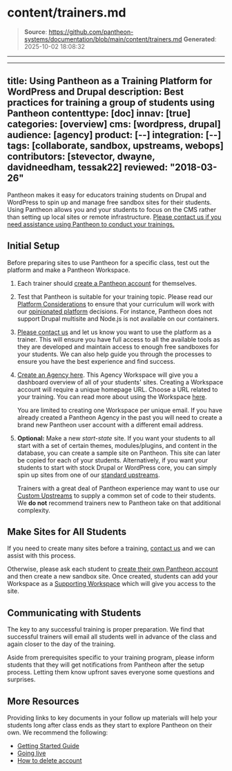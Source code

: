 # content/trainers.md

> **Source**: https://github.com/pantheon-systems/documentation/blob/main/content/trainers.md
> **Generated**: 2025-10-02 18:08:32

---

---
title: Using Pantheon as a Training Platform for WordPress and Drupal
description: Best practices for training a group of students using Pantheon
contenttype: [doc]
innav: [true]
categories: [overview]
cms: [wordpress, drupal]
audience: [agency]
product: [--]
integration: [--]
tags: [collaborate, sandbox, upstreams, webops]
contributors: [stevector, dwayne, davidneedham, tessak22]
reviewed: "2018-03-26"
---

Pantheon makes it easy for educators training students on Drupal and WordPress to spin up and manage free sandbox sites for their students. Using Pantheon allows you and your students to focus on the CMS rather than setting up local sites or remote infrastructure. [Please contact us if you need assistance using Pantheon to conduct your trainings.](https://pantheon.io/trainers)

## Initial Setup

Before preparing sites to use Pantheon for a specific class, test out the platform and make a Pantheon Workspace.

 1. Each trainer should [create a Pantheon account](https://pantheon.io/register) for themselves.

 2. Test that Pantheon is suitable for your training topic. Please read our [Platform Considerations](/guides/platform-considerations) to ensure that your curriculum will work with our [opinionated platform](https://stackoverflow.com/questions/802050/what-is-opinionated-software) decisions. For instance, Pantheon does not support Drupal multisite and Node.js is not available on our containers.

 3. [Please contact us](https://pantheon.io/trainers) and let us know you want to use the platform as a trainer. This will ensure you have full access to all the available tools as they are developed and maintain access to enough free sandboxes for your students. We can also help guide you through the processes to ensure you have the best experience and find success.

 4. [Create an Agency here](https://dashboard.pantheon.io/organizations/create-agency). This Agency Workspace will give you a dashboard overview of all of your students' sites. Creating a Workspace account will require a unique homepage URL. Choose a URL related to your training. You can read more about using the Workspace [here](/guides/account-mgmt/workspace-sites-teams/workspaces).

    <Alert title="Note" type="info">

    You are limited to creating one Workspace per unique email. If you have already created a Pantheon Agency in the past you will need to create a brand new Pantheon user account with a different email address.

    </Alert>

 5. **Optional:** Make a new *start-state* site. If you want your students to all start with a set of certain themes, modules/plugins, and content in the database, you can create a sample site on Pantheon. This site can later be copied for each of your students. Alternatively, if you want your students to start with stock Drupal or WordPress core, you can simply spin up sites from one of our [standard upstreams](/start-state).

    <Alert title="Note" type="info">

    Trainers with a great deal of Pantheon experience may want to use our [Custom Upstreams](/guides/custom-upstream) to supply a common set of code to their students. We **do not** recommend trainers new to Pantheon take on that additional complexity.

    </Alert>

## Make Sites for All Students

If you need to create many sites before a training, [contact us](https://pantheon.io/trainers) and we can assist with this process.

Otherwise, please ask each student to [create their own Pantheon account](https://pantheon.io/register) and then create a new sandbox site.  Once created, students can add your Workspace as a [Supporting Workspace](/guides/legacy-dashboard/org-dashboard) which will give you access to the site.

## Communicating with Students

 The key to any successful training is proper preparation. We find that successful trainers will email all students well in advance of the class and again closer to the day of the training.

 Aside from prerequisites specific to your training program, please inform students that they will get notifications from Pantheon after the setup process. Letting them know upfront saves everyone some questions and surprises.

## More Resources

 Providing links to key documents in your follow up materials will help your students long after class ends as they start to explore Pantheon on their own. We recommend the following:

 - [Getting Started Guide](/guides/getstarted)
 - [Going live](/guides/launch)
 - [How to delete account](/guides/account-mgmt/account/delete)
